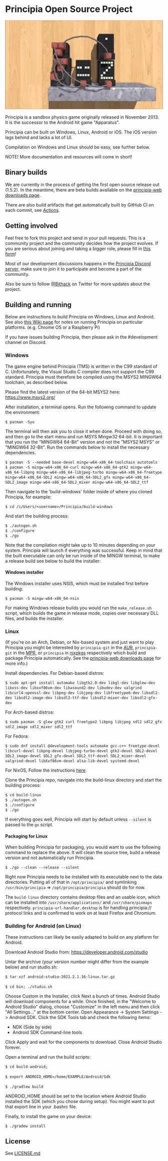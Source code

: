 Principia Open Source Project
=========

![Principia](https://raw.githubusercontent.com/Bithack/principia/master/data-src/github-image0.gif)

Principia is a sandbox physics game originally released in November 2013. It is the successor to the Android hit game "Apparatus".

Principia can be built on Windows, Linux, Android or iOS. The iOS version lags behind and lacks a lot of UI.

Compilation on Windows and Linux should be easy, see further below.

NOTE!
More documentation and resources will come in short!

## Binary builds
We are currently in the process of getting the first open source release out (1.5.2). In the meantime, there are beta builds available on the [principia-web downloads page](https://principia-web.se/download).

There are also build artifacts that get automatically built by GitHub CI on each commit, see [Actions](https://github.com/Bithack/principia/actions).

## Getting involved
Feel free to fork this project and send in your pull requests. This is a community project and the community decides how the project evolves. If you are serious about joining and taking a bigger role, please fill in [this form](https://forms.gle/Pu7Lw5Vjc6yD4jwVA)!

Most of our development discussions happens in the [Principia Discord server](https://discord.gg/qV6APzKfk9), make sure to join it to participate and become a part of the community.

Also be sure to follow [@Bithack](https://twitter.com/Bithack) on Twitter for more updates about the project.

## Building and running
Below are instructions to build Principia on Windows, Linux and Android. See also [this Wiki page](https://principia-web.se/wiki/Compiling_Principia) for notes on running Principia on particular platforms. (e.g. Chrome OS or a Raspberry Pi)

If you have issues building Principia, then please ask in the #development channel on Discord.

### Windows
The game engine behind Principia (TMS) is written in the C99 standard of C. Unfortunately, the Visual Studio C compiler does not support the C99 standard. Principia must therefore be compiled using the MSYS2 MINGW64 toolchain, as described below.

Please find the latest version of the 64-bit MSYS2 here: https://www.msys2.org/

After installation, a terminal opens. Run the following command to update the environment:

	$ pacman -Syu

The terminal will then ask you to close it when done. Proceed with doing so, and then go to the start menu and run MSYS Mingw32 64-bit. It is important that you run the "MINGW64 64-Bit" version and not the "MSYS2 MSYS" or "MINGW64 32-Bit". Run the commands below to install the necessary dependencies.

	$ pacman -S --needed base-devel mingw-w64-x86_64-toolchain autotools
	$ pacman -S mingw-w64-x86_64-curl mingw-w64-x86_64-gtk2 mingw-w64-x86_64-libpng mingw-w64-x86_64-libjpeg-turbo mingw-w64-x86_64-freetype mingw-w64-x86_64-SDL2 mingw-w64-x86_64-SDL2_gfx mingw-w64-x86_64-SDL2_image mingw-w64-x86_64-SDL2_mixer mingw-w64-x86_64-SDL2_ttf

Then navigate to the 'build-windows' folder inside of where you cloned Principia, for example:

	$ cd /c/Users/<username>/Principia/build-windows

And start the building process:

	$ ./autogen.sh
	$ ./configure
	$ ./go

Note that the compilation might take up to 10 minutes depending on your system. Principia will launch if everything was successful. Keep in mind that the built executable can only be run inside of the MINGW terminal, to make a release build see below to build the installer:

#### Windows installer
The Windows installer uses NSIS, which must be installed first before building:

	$ pacman -S mingw-w64-x86_64-nsis

For making Windows release builds you would run the `make_release.sh` script, which builds the game in release mode, copies over necessary DLL files, and builds the installer.

### Linux
(If you're on an Arch, Debian, or Nix-based system and just want to play Principia you might be interested by `principia-git` in the [AUR](https://aur.archlinux.org/packages/principia-git), `principia-git` in the [MPR](https://mpr.makedeb.org/packages/principia-git), or `principia` in [nixpkgs](https://search.nixos.org/packages?channel=unstable&show=principia&type=packages&query=principia) respectively which build and package Principia automatically. See the [principia-web downloads page](https://principia-web.se/download) for more info.)

Install dependencies. For Debian-based distros:

	$ sudo apt-get install automake libgtk2.0-dev libgl-dev libglew-dev libxss-dev libxxf86vm-dev libasound2-dev libudev-dev valgrind libcurl4-openssl-dev libpng-dev libjpeg-dev libfreetype6-dev libsdl2-dev libsdl2-image-dev libsdl2-ttf-dev libsdl2-mixer-dev libsdl2-gfx-dev

For Arch-based distros:

	$ sudo pacman -S glew gtk2 curl freetype2 libpng libjpeg sdl2 sdl2_gfx sdl2_image sdl2_mixer sdl2_ttf

For Fedora:

	$ sudo dnf install @development-tools automake gcc-c++ freetype-devel libcurl-devel libpng-devel libjpeg-turbo-devel gtk2-devel SDL2-devel SDL2_image-devel SDL2_gfx-devel SDL2_ttf-devel SDL2_mixer-devel valgrind-devel libXxf86vm-devel alsa-lib-devel systemd-devel

For NixOS, Follow the instructions [here](./nix/README.md).

Clone the Principia repo, navigate into the build-linux directory and start the building process:

	$ cd build-linux
	$ ./autogen.sh
	$ ./configure
	$ ./go

If everything goes well, Principia will start by default unless `--silent` is passed to the `go` script.

#### Packaging for Linux
When building Principia for packaging, you would want to use the following command to replace the above. It will clean the source tree, build a release version and not automatically run Principia.

	$ ./go --clean --release --silent

Right now Principia needs to be installed with its executable next to the data directories. Putting all of that in `/opt/principia/` and symlinking `/usr/bin/principia` => `/opt/principia/principia` should do for now.

The `build-linux` directory contains desktop files and an usable icon, which can be installed into `/usr/share/applications/` and `/usr/share/pixmaps` respectively. `principia-url-handler.desktop` is for handling principia:// protocol links and is confirmed to work on at least Firefox and Chromium.

### Building for Android (on Linux)

These instructions can likely be easily adapted to build on any platform for Android.

Download Android Studio from:
https://developer.android.com/studio

Untar the archive (your version number might differ from the example below) and run studio.sh:

	$ tar xzf android-studio-2021.2.1.16-linux.tar.gz

	$ cd bin; ./studio.sh

Choose Custom in the Installer, click Next a bunch of times. Android Studio will download components for a while. Once finished, in the "Welcome to Android Studio" dialog, choose "Customize" in the left menu and then click "All Settings..." at the bottom center. Open Appearance -> System Settings -> Android SDK. Click the SDK Tools tab and check the following items:

- NDK (Side by side)
- Android SDK Command-line tools

Click Apply and wait for the components to download. Close Android Studio forever.

Open a terminal and run the build scripts:

	$ cd build-android;

	$ export ANDROID_HOME=/home/EXAMPLE/Android/Sdk

	$ ./gradlew build

ANDROID_HOME should be set to the location where Android Studio installed the SDK (which you chose during setup). You might want to put that export line in your .bashrc file.

Finally, to install the game on your device:

	$ ./gradew install

## License
See [LICENSE.md](LICENSE.md)
